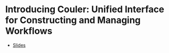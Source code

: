 # Introducing Couler: Unified Interface for Constructing and Managing Workflows

* [Slides](presentation.pdf)
